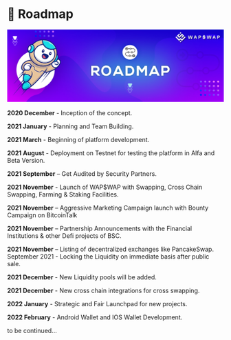 # 🎯 Roadmap

![](.gitbook/assets/roadmap.jpg)

**2020 December** - Inception of the concept.

**2021 January** - Planning and Team Building.

**2021 March** - Beginning of platform development.

**2021 August** - Deployment on Testnet for testing the platform in Alfa and Beta Version.

**2021 September** – Get Audited by Security Partners.

**2021 November** - Launch of WAP$WAP with Swapping, Cross Chain Swapping, Farming & Staking Facilities.

**2021 November** – Aggressive Marketing Campaign launch with Bounty Campaign on BitcoinTalk

**2021 November** – Partnership Announcements with the Financial Institutions & other Defi projects of BSC.

**2021 November** – Listing of decentralized exchanges like PancakeSwap. September 2021 - Locking the Liquidity on immediate basis after public sale.

**2021 December** - New Liquidity pools will be added.

**2021 December** - New cross chain integrations for cross swapping.

**2022 January** - Strategic and Fair Launchpad for new projects.

**2022 February** - Android Wallet and IOS Wallet Development.

to be continued...
